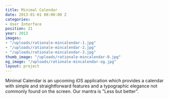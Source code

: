 ```yaml
---
title: Minimal Calendar
date: 2013-01-01 00:00:00 Z
categories:
- User Interface
position: 21
year: 2013
images:
- "/uploads/rationale-mincalendar-1.jpg"
- "/uploads/rationale-mincalendar-2.jpg"
- "/uploads/rationale-mincalendar-3.jpg"
thumb_image: "/uploads/rationale-mincalendar-0.jpg"
og_image: "/uploads/rationale-mincalendar-og.jpg"
layout: project
---
```


Minimal Calendar is an upcoming iOS application which provides a calendar with simple and straightforward features and a typographic elegance not commonly found on the screen. Our mantra is "Less but better".
